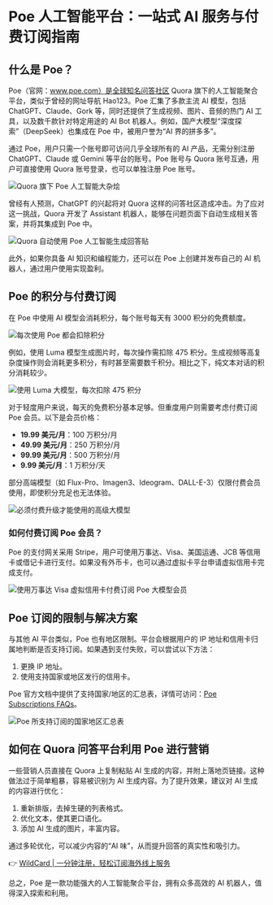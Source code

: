 # Poe 人工智能平台：一站式 AI 服务与付费订阅指南

## 什么是 Poe？

Poe（官网：www.poe.com）是全球知名问答社区 Quora 旗下的人工智能聚合平台，类似于曾经的网址导航 Hao123。Poe 汇集了多款主流 AI 模型，包括 ChatGPT、Claude、Gork 等，同时还提供了生成视频、图片、音频的热门 AI 工具，以及数千款针对特定用途的 AI Bot 机器人。例如，国产大模型“深度探索”（DeepSeek）也集成在 Poe 中，被用户誉为“AI 界的拼多多”。

通过 Poe，用户只需一个账号即可访问几乎全球所有的 AI 产品，无需分别注册 ChatGPT、Claude 或 Gemini 等平台的账号。Poe 账号与 Quora 账号互通，用户可直接使用 Quora 账号登录，也可以单独注册 Poe 账号。

![Quora 旗下 Poe 人工智能大杂烩](https://bbtdd.com/img/52493701.webp)

曾经有人预测，ChatGPT 的兴起将对 Quora 这样的问答社区造成冲击。为了应对这一挑战，Quora 开发了 Assistant 机器人，能够在问题页面下自动生成相关答案，并将其集成到 Poe 中。

![Quora 自动使用 Poe 人工智能生成回答贴](https://bbtdd.com/img/018103012423819.webp)

此外，如果你具备 AI 知识和编程能力，还可以在 Poe 上创建并发布自己的 AI 机器人，通过用户使用实现盈利。

## Poe 的积分与付费订阅

在 Poe 中使用 AI 模型会消耗积分，每个账号每天有 3000 积分的免费额度。

![每次使用 Poe 都会扣除积分](https://bbtdd.com/img/097101809375513.webp)

例如，使用 Luma 模型生成图片时，每次操作需扣除 475 积分。生成视频等高复杂度操作则会消耗更多积分，有时甚至需要数千积分。相比之下，纯文本对话的积分消耗较少。

![使用 Luma 大模型，每次扣除 475 积分](https://bbtdd.com/img/656948511369.webp)

对于轻度用户来说，每天的免费积分基本足够。但重度用户则需要考虑付费订阅 Poe 会员。以下是会员价格：

- **19.99 美元/月**：100 万积分/月
- **49.99 美元/月**：250 万积分/月
- **99.99 美元/月**：500 万积分/月
- **9.99 美元/月**：1 万积分/天

部分高端模型（如 Flux-Pro、Imagen3、Ideogram、DALL-E-3）仅限付费会员使用，即使积分充足也无法体验。

![必须付费升级才能使用的高级大模型](https://bbtdd.com/img/87843683.webp)

### 如何付费订阅 Poe 会员？

Poe 的支付网关采用 Stripe，用户可使用万事达、Visa、美国运通、JCB 等信用卡或借记卡进行支付。如果没有外币卡，也可以通过虚拟卡平台申请虚拟信用卡完成支付。

![使用万事达 Visa 虚拟信用卡付费订阅 Poe 大模型会员](https://bbtdd.com/img/34035800.webp)

## Poe 订阅的限制与解决方案

与其他 AI 平台类似，Poe 也有地区限制。平台会根据用户的 IP 地址和信用卡归属地判断是否支持订阅。如果遇到支付失败，可以尝试以下方法：

1. 更换 IP 地址。
2. 使用支持国家或地区发行的信用卡。

Poe 官方文档中提供了支持国家/地区的汇总表，详情可访问：[Poe Subscriptions FAQs](https://help.poe.com/hc/en-us/articles/19945140063636-Poe-Subscriptions-FAQs)。

![Poe 所支持订阅的国家地区汇总表](https://bbtdd.com/img/0763653147.webp)

## 如何在 Quora 问答平台利用 Poe 进行营销

一些营销人员直接在 Quora 上复制粘贴 AI 生成的内容，并附上落地页链接。这种做法过于简单粗暴，容易被识别为 AI 生成内容。为了提升效果，建议对 AI 生成的内容进行优化：

1. 重新排版，去掉生硬的列表格式。
2. 优化文本，使其更口语化。
3. 添加 AI 生成的图片，丰富内容。

通过多轮优化，可以减少内容的“AI 味”，从而提升回答的真实性和吸引力。

👉 [WildCard | 一分钟注册，轻松订阅海外线上服务](https://bbtdd.com/WildCard)

总之，Poe 是一款功能强大的人工智能聚合平台，拥有众多高效的 AI 机器人，值得深入探索和利用。
